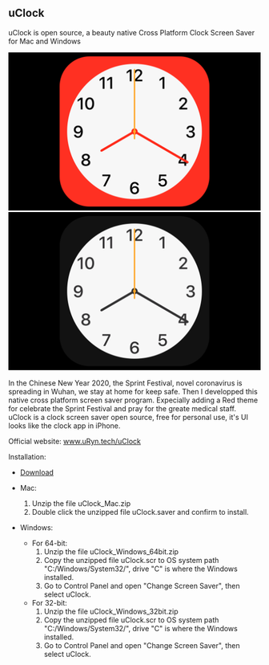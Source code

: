## uClock

uClock is open source, a beauty native Cross Platform Clock Screen Saver for Mac and Windows


![Image of uClock](uClock_img_R.png)![Image of uClock](uClock_img_B.png)

In the Chinese New Year 2020, the Sprint Festival, novel coronavirus is spreading in Wuhan, we stay at home for keep safe. Then I developped this native cross platform screen saver program. Expecially adding a Red theme for celebrate the Sprint Festival and pray for the greate medical staff. uClock is a clock screen saver open source, free for personal use, it's UI looks like the clock app in iPhone.

Official website: www.uRyn.tech/uClock

Installation:

* [Download](https://github.com/uRyn/uClock/releases)
* Mac:
  1. Unzip the file uClock_Mac.zip
  2. Double click the unzipped file uClock.saver and confirm to install.

* Windows:
  - For 64-bit:
    1. Unzip the file uClock_Windows_64bit.zip
    2. Copy the unzipped file uClock.scr to OS system path "C:/Windows/System32/", drive "C" is where the Windows installed.
    3. Go to Control Panel and open "Change Screen Saver", then select uClock.
  - For 32-bit:
    1. Unzip the file uClock_Windows_32bit.zip
    2. Copy the unzipped file uClock.scr to OS system path "C:/Windows/System32/", drive "C" is where the Windows installed.
    3. Go to Control Panel and open "Change Screen Saver", then select uClock.
